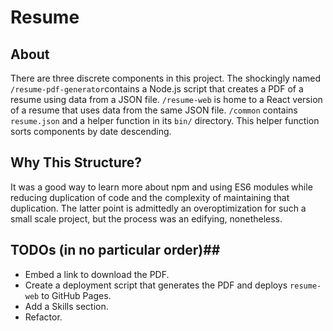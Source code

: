 # Resume #

## About ##
There are three discrete components in this project. The shockingly named `/resume-pdf-generator`contains a Node.js script that creates a PDF of a resume using data from a JSON file. `/resume-web` is home to a React version of a resume that uses data from the same JSON file. `/common` contains `resume.json` and a helper function in its `bin/` directory. This helper function sorts components by date descending.

## Why This Structure? ##
It was a good way to learn more about npm and using ES6 modules while reducing duplication of code and the complexity of maintaining that duplication. The latter point is admittedly an overoptimization for such a small scale project, but the process was an edifying, nonetheless.

## TODOs (in no particular order)##
* Embed a link to download the PDF.
* Create a deployment script that generates the PDF and deploys `resume-web` to GitHub Pages.
* Add a Skills section.
* Refactor.
